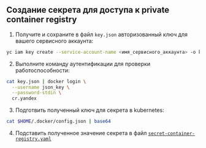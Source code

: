 ## Создание секрета для доступа к private container registry

1. Получите и сохраните в файл `key.json` авторизованный ключ для вашего сервисного аккаунта:

```bash
yc iam key create --service-account-name <имя_сервисного_аккаунта> -o key.json
```

2. Выполните команду аутентификации для проверки работоспособности:

```bash
cat key.json | docker login \
  --username json_key \
  --password-stdin \
  cr.yandex
```

3. Подготвить полученный ключ для секрета в kubernetes:

```bash
cat $HOME/.docker/config.json | base64
```

4. Подставить полученное значение секрета в файл [`secret-container-registry.yaml`](secret-container-registry.yaml)